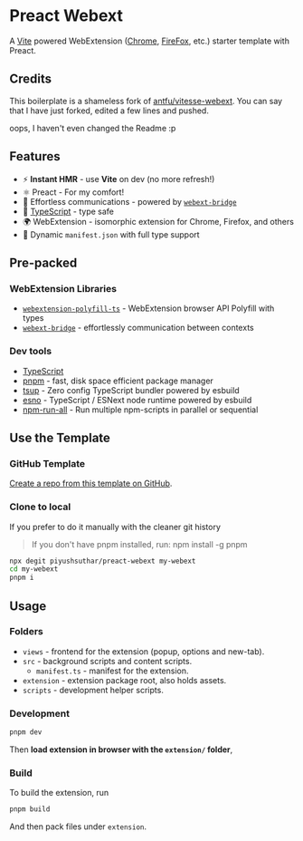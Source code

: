 # Preact Webext

A [Vite](https://vitejs.dev/) powered WebExtension ([Chrome](https://developer.chrome.com/docs/extensions/reference/), [FireFox](https://addons.mozilla.org/en-US/developers/), etc.) starter template with Preact.

## Credits

This boilerplate is a shameless fork of [antfu/vitesse-webext](https://github.com/antfu/vitesse-webext). You can say that I have just forked, edited a few lines and pushed.

oops, I haven't even changed the Readme :p

## Features

- ⚡️ **Instant HMR** - use **Vite** on dev (no more refresh!)
- ⚛ Preact - For my comfort!
- 💬 Effortless communications - powered by [`webext-bridge`](https://github.com/antfu/webext-bridge)
- 🦾 [TypeScript](https://www.typescriptlang.org/) - type safe
- 🌍 WebExtension - isomorphic extension for Chrome, Firefox, and others
- 📃 Dynamic `manifest.json` with full type support

## Pre-packed

### WebExtension Libraries

- [`webextension-polyfill-ts`](https://github.com/Lusito/webextension-polyfill-ts) - WebExtension browser API Polyfill with types
- [`webext-bridge`](https://github.com/antfu/webext-bridge) - effortlessly communication between contexts

### Dev tools

- [TypeScript](https://www.typescriptlang.org/)
- [pnpm](https://pnpm.js.org/) - fast, disk space efficient package manager
- [tsup](https://github.com/egoist/tsup) - Zero config TypeScript bundler powered by esbuild
- [esno](https://github.com/antfu/esno) - TypeScript / ESNext node runtime powered by esbuild
- [npm-run-all](https://github.com/mysticatea/npm-run-all) - Run multiple npm-scripts in parallel or sequential

## Use the Template

### GitHub Template

[Create a repo from this template on GitHub](https://github.com/PiyushSuthar/preact-webext/generate).

### Clone to local

If you prefer to do it manually with the cleaner git history

> If you don't have pnpm installed, run: npm install -g pnpm

```bash
npx degit piyushsuthar/preact-webext my-webext
cd my-webext
pnpm i
```

## Usage

### Folders

- `views` - frontend for the extension (popup, options and new-tab).
- `src` - background scripts and content scripts.
  - `manifest.ts` - manifest for the extension.
- `extension` - extension package root, also holds assets.
- `scripts` - development helper scripts.

### Development

```bash
pnpm dev
```

Then **load extension in browser with the `extension/` folder**,

### Build

To build the extension, run

```bash
pnpm build
```

And then pack files under `extension`.
